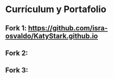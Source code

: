 # Currículum y Portafolio 

## Fork 1: https://github.com/isra-osvaldo/KatyStark.github.io
## Fork 2: 
## Fork 3:
